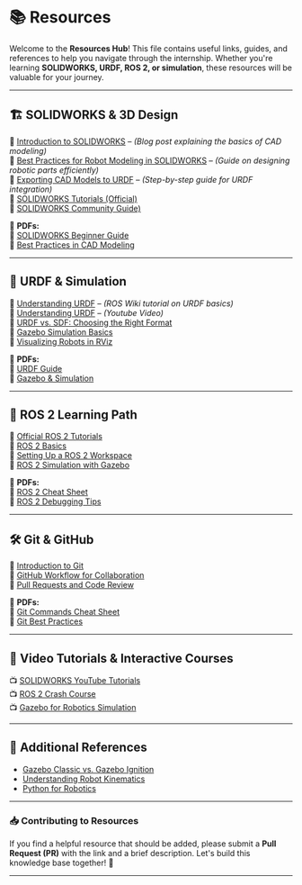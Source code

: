# 📚 Resources  

Welcome to the **Resources Hub**! This file contains useful links, guides, and references to help you navigate through the internship. Whether you're learning **SOLIDWORKS, URDF, ROS 2, or simulation**, these resources will be valuable for your journey.  

---

## 🏗️ **SOLIDWORKS & 3D Design**  
🔹 [Introduction to SOLIDWORKS]() – _(Blog post explaining the basics of CAD modeling)_  
🔹 [Best Practices for Robot Modeling in SOLIDWORKS](#) – _(Guide on designing robotic parts efficiently)_  
🔹 [Exporting CAD Models to URDF](https://wiki.ros.org/sw_urdf_exporter/Tutorials/Export%20an%20Assembly) – _(Step-by-step guide for URDF integration)_  
🔹 [SOLIDWORKS Tutorials (Official)](https://www.solidworks.com/sw/resources/getting-started.htm)  
🔹 [SOLIDWORKS Community Guide)](https://www.javelin-tech.com/blog/)  

📄 **PDFs:**  
📌 [SOLIDWORKS Beginner Guide](https://static.sdcpublications.com/pdfsample/978-1-63057-465-9-3-u3477jjam9.pdf)  
📌 [Best Practices in CAD Modeling](#)  

---

## 🤖 **URDF & Simulation**  
🔹 [Understanding URDF](http://wiki.ros.org/urdf/Tutorials) – _(ROS Wiki tutorial on URDF basics)_  
🔹 [Understanding URDF](https://www.youtube.com/watch?v=BcjHyhV0kIs) – _(Youtube Video)_  
🔹 [URDF vs. SDF: Choosing the Right Format](https://automaticaddison.com/urdf-vs-sdf-link-pose-joint-pose-visual-collision/)  
🔹 [Gazebo Simulation Basics](https://gazebosim.org/docs/latest/tutorials/)  
🔹 [Visualizing Robots in RViz](#)  

📄 **PDFs:**  
📌 [URDF Guide](#)  
📌 [Gazebo & Simulation](#)  

---

## 🚀 **ROS 2 Learning Path**  
🔹 [Official ROS 2 Tutorials](https://docs.ros.org/en/rolling/Tutorials.html)  
🔹 [ROS 2 Basics](https://www.theconstructsim.com/ros2-course/)  
🔹 [Setting Up a ROS 2 Workspace](https://docs.ros.org/en/humble/Tutorials/Beginner-Client-Libraries/Creating-A-Workspace/Creating-A-Workspace.html)  
🔹 [ROS 2 Simulation with Gazebo](https://gazebosim.org/docs/latest/tutorials/)  

📄 **PDFs:**  
📌 [ROS 2 Cheat Sheet](#)  
📌 [ROS 2 Debugging Tips](#)  

---

## 🛠️ **Git & GitHub**  
🔹 [Introduction to Git](https://git-scm.com/book/en/v2)  
🔹 [GitHub Workflow for Collaboration](https://docs.github.com/en/get-started/quickstart/hello-world)  
🔹 [Pull Requests and Code Review](https://docs.github.com/en/github/collaborating-with-issues-and-pull-requests/about-pull-requests)  

📄 **PDFs:**  
📌 [Git Commands Cheat Sheet](#)  
📌 [Git Best Practices](#)  

---

## 🎥 **Video Tutorials & Interactive Courses**  
📺 [SOLIDWORKS YouTube Tutorials](https://www.youtube.com/channel/UCtwaWPOXEBysZLh1rrPzwFw)  
📺 [ROS 2 Crash Course](https://www.youtube.com/playlist?list=PLS2z5ZpnGqI6BMipDAZRir1kKogKu_pMB)  
📺 [Gazebo for Robotics Simulation](https://www.youtube.com/watch?v=O0729K-7VEY&list=PLNw2RD-1J5YYvFGiMafRD_axHrBUGvuIg)  

---

## 📌 **Additional References**  
- [Gazebo Classic vs. Gazebo Ignition](https://gazebosim.org/home)  
- [Understanding Robot Kinematics](#)  
- [Python for Robotics](https://www.theconstructsim.com/robotigniteacademy_learnpython/)  

---

### 📥 **Contributing to Resources**  
If you find a helpful resource that should be added, please submit a **Pull Request (PR)** with the link and a brief description. Let's build this knowledge base together! 🚀  

---